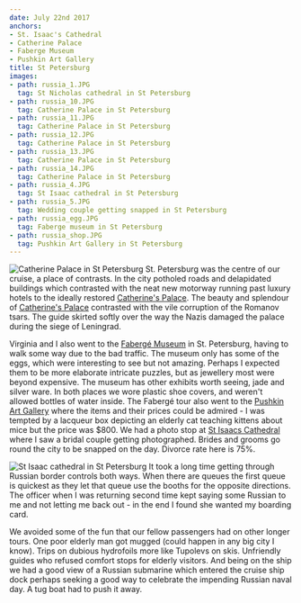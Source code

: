 ```yaml
---
date: July 22nd 2017
anchors:
- St. Isaac's Cathedral
- Catherine Palace
- Faberge Museum
- Pushkin Art Gallery
title: St Petersburg
images:
- path: russia_1.JPG
  tag: St Nicholas cathedral in St Petersburg
- path: russia_10.JPG
  tag: Catherine Palace in St Petersburg
- path: russia_11.JPG
  tag: Catherine Palace in St Petersburg
- path: russia_12.JPG
  tag: Catherine Palace in St Petersburg
- path: russia_13.JPG
  tag: Catherine Palace in St Petersburg
- path: russia_14.JPG
  tag: Catherine Palace in St Petersburg
- path: russia_4.JPG
  tag: St Isaac cathedral in St Petersburg
- path: russia_5.JPG
  tag: Wedding couple getting snapped in St Petersburg
- path: russia_egg.JPG
  tag: Faberge museum in St Petersburg
- path: russia_shop.JPG
  tag: Pushkin Art Gallery in St Petersburg
---
```

![Catherine Palace in St Petersburg](russia_10.JPG)
St. Petersburg was the centre of our cruise, a place of contrasts. In the city
potholed roads and delapidated buildings which contrasted with the neat new motorway
running past luxury hotels to
the ideally restored [Catherine's Palace](http://www.saint-petersburg.com/pushkin/catherine-palace/).
The beauty and splendour of [Catherine's Palace](http://www.saint-petersburg.com/pushkin/catherine-palace/) contrasted with the vile corruption of
the Romanov tsars. The guide skirted softly over the way the Nazis damaged the palace during
the siege of Leningrad.

Virginia and I also went to the [Faberg&eacute; Museum](https://fabergemuseum.ru/)
in St. Petersburg, having to walk some way due to the bad traffic. The museum only
has some of the eggs, which were interesting to see but not amazing. Perhaps I
expected them to be more elaborate intricate puzzles, but as jewellery most were
beyond expensive. The museum has other exhibits worth
seeing, jade and silver ware. In both places we wore plastic shoe covers, and weren't
allowed bottles of water inside. The Faberg&eacute; tour also went to the
[Pushkin Art Gallery](http://www.pushkin-art.com/) where the items and their prices
could be admired - I was tempted by a lacqueur box depicting an elderly cat teaching
kittens about mice but the price was $800. We had a photo stop at
[St Isaacs Cathedral](http://www.saint-petersburg.com/cathedrals/st-isaacs-cathedral/)
where I saw a bridal couple getting photographed. Brides and grooms go round
the city to be snapped on the day. Divorce rate here is 75%.

![St Isaac cathedral in St Petersburg](russia_4.JPG)
It took a long time getting through Russian border controls both ways. When there
are queues the first queue is quickest as they let that queue use the booths for
the opposite directions. The officer when I was returning second time kept saying some
Russian to me and not letting me back out - in the end I found she wanted
my boarding card.

We avoided some of the fun that our fellow passengers had on other longer tours.
One poor elderly man got mugged (could happen in any big city I know). Trips on
dubious hydrofoils more like Tupolevs on skis. Unfriendly guides who refused
comfort stops for elderly visitors. And being on the ship we had a good view
of a Russian submarine which entered the cruise ship dock perhaps seeking
a good way to celebrate the impending Russian naval day. A tug boat had to
push it away.
